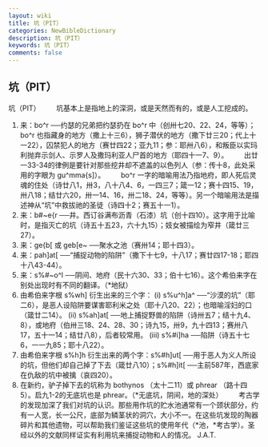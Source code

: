 ```yaml
---
layout: wiki
title: 坑（PIT） 
categories: NewBibleDictionary
description: 坑（PIT） 
keywords: 坑（PIT） 
comments: false
---
```


## 坑（PIT） 



坑（PIT） 
　　坑基本上是指地上的深洞，或是天然而有的，或是人工挖成的。
1. 来：bo^r ──约瑟的兄弟把约瑟扔在 bo^r 中（创卅七20、22、24，等等）；bo^r 也指藏身的地方（撒上十三6），狮子潜伏的地方（撒下廿三20；代上十一22），囚禁犯人的地方（赛廿四22；亚九11；参：耶卅八6），和叛臣以实玛利抛弃示剑人、示罗人及撒玛利亚人尸首的地方（耶四十一7、9）。
　　出廿一33-34的律例是要针对那些挖井却不遮盖的以色列人（参：传十8，此处采用的字眼为 gu^mma{s]）。
　　bo^r 一字的暗喻用法乃指地府，即人死后灵魂的住处（诗廿八1，卅3，八十八4、6，一四三7；箴一12；赛十四15、19，卅八18；结廿六20，卅一14、16，卅二18、24，等等）。另一个暗喻用法是描述神从“坑”中救拔祂的圣徒（诗四十2；赛五十一1）。
2. 来：b#~e{r ──井。西订谷满布沥青（石漆）坑（创十四10）。这字用于比喻时，是指灭亡的坑（诗五十五23，六十九15）；妓女被描绘为窄井（箴廿三27）。
3. 来：ge{b[ 或 geb[e~ ──聚水之池（赛卅14；耶十四3）。
4. 来：pah]at[ ──“捕捉动物的陷阱”（撒下十七9，十八17；赛廿四17-18；耶四十八43-44）。
5. 来：s%#~o^l ──阴间、地府（民十六30、33；伯十七16）。这个希伯来字在别处出现时有不同的翻译。（*地狱）
6. 由希伯来字根 s%wh] 衍生出来的三个字： (i) s%u^h]a^ ──“沙漠的坑”（耶二6），是恶人设陷阱要谋害耶利米之处（耶十八20、22）；也暗喻淫妇的口（箴廿二14）。 (ii) s%ah]at[ ──地上捕捉野兽的陷阱（诗卅五7；结十九4、8），或地府（伯卅三18、24、28、30；诗九15，卅9，九十四13；赛卅八17，五十一14；结廿八8），后者较常用。 (iii) s%#i]ha ──陷阱（诗五十七6，一一九85；耶十八22）。
7. 由希伯来字根 s%h]h 衍生出来的两个字：s%#h]ut[ ──用于恶人为义人所设的坑，但他们却自己掉了下去（箴廿八10）；s%#h]it[ ──主前587年，西底家在仇敌的坑中被擒（哀四20）。
8. 在新约，驴子掉下去的坑称为 bothynos （太十二11）或 phrear （路十四5）。启九1-2的无底坑也是 phrear。（*无底坑，阴间，地的深处）
　　考古学的发现加深了我们对坑的认识。那些用作坑的贮水池通常有一个颈状部分，约有一人宽，长一公尺，底部为鳞茎状的洞穴，大小不一。在这些坑发现的陶器碎片和其他遗物，可以帮助我们鉴证这些坑的使用年代（*池，*考古学）。圣经以外的文献同样证实有利用坑来捕捉动物和人的情况。
J.A.T.




